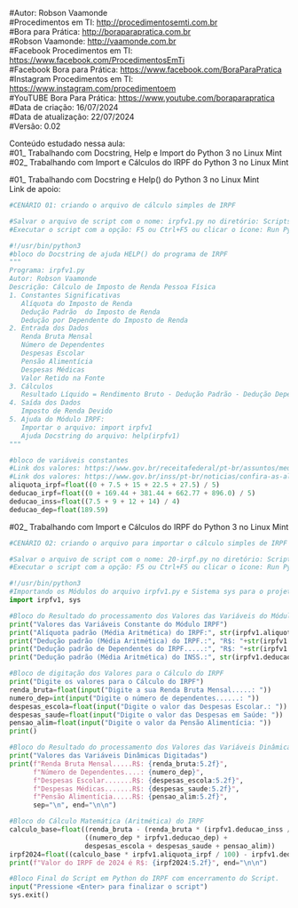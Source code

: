 #Autor: Robson Vaamonde<br>
#Procedimentos em TI: http://procedimentosemti.com.br<br>
#Bora para Prática: http://boraparapratica.com.br<br>
#Robson Vaamonde: http://vaamonde.com.br<br>
#Facebook Procedimentos em TI: https://www.facebook.com/ProcedimentosEmTi<br>
#Facebook Bora para Prática: https://www.facebook.com/BoraParaPratica<br>
#Instagram Procedimentos em TI: https://www.instagram.com/procedimentoem<br>
#YouTUBE Bora Para Prática: https://www.youtube.com/boraparapratica<br>
#Data de criação: 16/07/2024<br>
#Data de atualização: 22/07/2024<br>
#Versão: 0.02<br>

Conteúdo estudado nessa aula:<br>
#01_ Trabalhando com Docstring, Help e Import do Python 3 no Linux Mint<br>
#02_ Trabalhando com Import e Cálculos do IRPF do Python 3 no Linux Mint<br>

#01_ Trabalhando com Docstring e Help() do Python 3 no Linux Mint<br>
Link de apoio: 
```python
#CENÁRIO 01: criando o arquivo de cálculo simples de IRPF

#Salvar o arquivo de script com o nome: irpfv1.py no diretório: ScriptsPython
#Executar o script com a opção: F5 ou Ctrl+F5 ou clicar o ícone: Run Python File

#!/usr/bin/python3
#bloco do Docstring de ajuda HELP() do programa de IRPF
"""
Programa: irpfv1.py
Autor: Robson Vaamonde
Descrição: Cálculo de Imposto de Renda Pessoa Física
1. Constantes Significativas
   Alíquota do Imposto de Renda
   Dedução Padrão  do Imposto de Renda
   Dedução por Dependente do Imposto de Renda
2. Entrada dos Dados
   Renda Bruta Mensal
   Número de Dependentes
   Despesas Escolar
   Pensão Alimentícia
   Despesas Médicas
   Valor Retido na Fonte
3. Cálculos
   Resultado Líquido = Rendimento Bruto - Dedução Padrão - Dedução Dependente
4. Saída dos Dados
   Imposto de Renda Devido
5. Ajuda do Módulo IRPF: 
   Importar o arquivo: import irpfv1
   Ajuda Docstring do arquivo: help(irpfv1) 
"""

#bloco de variáveis constantes
#Link dos valores: https://www.gov.br/receitafederal/pt-br/assuntos/meu-imposto-de-renda/tabelas/2024
#Link dos valores: https://www.gov.br/inss/pt-br/noticias/confira-as-aliquotas-de-contribuicao-ao-inss-com-o-aumento-do-salario-minimo
aliquota_irpf=float((0 + 7.5 + 15 + 22.5 + 27.5) / 5)
deducao_irpf=float((0 + 169.44 + 381.44 + 662.77 + 896.0) / 5)
deducao_inss=float((7.5 + 9 + 12 + 14) / 4)
deducao_dep=float(189.59)
```

#02_ Trabalhando com Import e Cálculos do IRPF do Python 3 no Linux Mint<br>
```python
#CENÁRIO 02: criando o arquivo para importar o cálculo simples de IRPF

#Salvar o arquivo de script com o nome: 20-irpf.py no diretório: ScriptsPython
#Executar o script com a opção: F5 ou Ctrl+F5 ou clicar o ícone: Run Python File

#!/usr/bin/python3
#Importando os Módulos do arquivo irpfv1.py e Sistema sys para o projeto do Python
import irpfv1, sys

#Bloco do Resultado do processamento dos Valores das Variáveis do Módulo IRPF
print("Valores das Variáveis Constante do Módulo IRPF")
print("Alíquota padrão (Média Aritmética) do IRPF:", str(irpfv1.aliquota_irpf)+"%")
print("Dedução padrão (Média Aritmética) do IRPF.:", "R$: "+str(irpfv1.deducao_irpf))
print("Dedução padrão de Dependentes do IRPF.....:", "R$: "+str(irpfv1.deducao_dep))
print("Dedução padrão (Média Aritmética) do INSS.:", str(irpfv1.deducao_inss)+"%", end="\n\n")

#Bloco de digitação dos Valores para o Cálculo do IRPF
print("Digite os valores para o Cálculo do IRPF")
renda_bruta=float(input("Digite a sua Renda Bruta Mensal.....: "))
numero_dep=int(input("Digite o número de dependentes......: "))
despesas_escola=float(input("Digite o valor das Despesas Escolar.: "))
despesas_saude=float(input("Digite o valor das Despesas em Saúde: "))
pensao_alim=float(input("Digite o valor da Pensão Alimentícia: "))
print()

#Bloco do Resultado do processamento dos Valores das Variáveis Dinâmicas
print("Valores das Variáveis Dinâmicas Digitadas")
print(f"Renda Bruta Mensal.....R$: {renda_bruta:5.2f}",
      f"Número de Dependentes....: {numero_dep}",
	  f"Despesas Escolar.......R$: {despesas_escola:5.2f}",
	  f"Despesas Médicas.......R$: {despesas_saude:5.2f}",
	  f"Pensão Alimentícia.....R$: {pensao_alim:5.2f}",
	  sep="\n", end="\n\n")

#Bloco do Cálculo Matemática (Aritmética) do IRPF
calculo_base=float((renda_bruta - (renda_bruta * (irpfv1.deducao_inss / 100))) - \
				   ((numero_dep * irpfv1.deducao_dep) + 
				   despesas_escola + despesas_saude + pensao_alim))
irpf2024=float((calculo_base * irpfv1.aliquota_irpf / 100) - irpfv1.deducao_irpf)
print(f"Valor do IRPF de 2024 é R$: {irpf2024:5.2f}", end="\n\n")

#Bloco Final do Script em Python do IRPF com encerramento do Script.
input("Pressione <Enter> para finalizar o script")
sys.exit()
```
